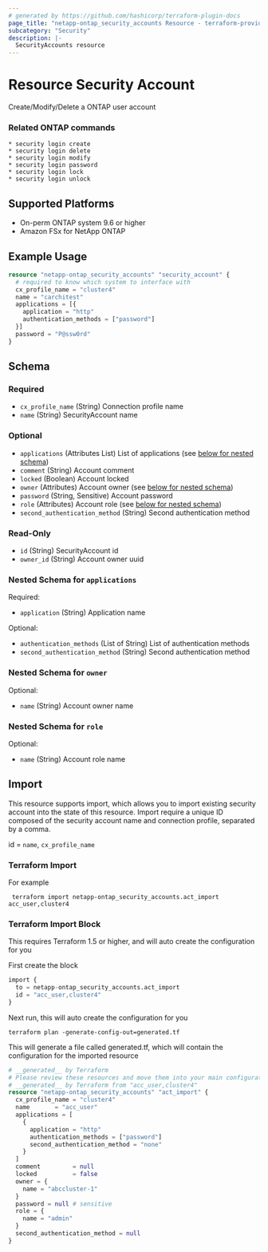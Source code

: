 ```yaml
---
# generated by https://github.com/hashicorp/terraform-plugin-docs
page_title: "netapp-ontap_security_accounts Resource - terraform-provider-netapp-ontap"
subcategory: "Security"
description: |-
  SecurityAccounts resource
---
```


# Resource Security Account

Create/Modify/Delete a ONTAP user account

### Related ONTAP commands
```commandline
* security login create
* security login delete
* security login modify
* security login password
* security login lock
* security login unlock
```

## Supported Platforms
* On-perm ONTAP system 9.6 or higher
* Amazon FSx for NetApp ONTAP

## Example Usage

```terraform
resource "netapp-ontap_security_accounts" "security_account" {
  # required to know which system to interface with
  cx_profile_name = "cluster4"
  name = "carchitest"
  applications = [{
    application = "http"
    authentication_methods = ["password"]
  }]
  password = "P@ssw0rd"
}

```



<!-- schema generated by tfplugindocs -->
## Schema

### Required

- `cx_profile_name` (String) Connection profile name
- `name` (String) SecurityAccount name

### Optional

- `applications` (Attributes List) List of applications (see [below for nested schema](#nestedatt--applications))
- `comment` (String) Account comment
- `locked` (Boolean) Account locked
- `owner` (Attributes) Account owner (see [below for nested schema](#nestedatt--owner))
- `password` (String, Sensitive) Account password
- `role` (Attributes) Account role (see [below for nested schema](#nestedatt--role))
- `second_authentication_method` (String) Second authentication method

### Read-Only

- `id` (String) SecurityAccount id
- `owner_id` (String) Account owner uuid

<a id="nestedatt--applications"></a>
### Nested Schema for `applications`

Required:

- `application` (String) Application name

Optional:

- `authentication_methods` (List of String) List of authentication methods
- `second_authentication_method` (String) Second authentication method


<a id="nestedatt--owner"></a>
### Nested Schema for `owner`

Optional:

- `name` (String) Account owner name


<a id="nestedatt--role"></a>
### Nested Schema for `role`

Optional:

- `name` (String) Account role name

## Import
This resource supports import, which allows you to import existing security account into the state of this resource.
Import require a unique ID composed of the security account name and connection profile, separated by a comma.

id = `name`, `cx_profile_name`

### Terraform Import

 For example
 ```shell
  terraform import netapp-ontap_security_accounts.act_import acc_user,cluster4
 ```

### Terraform Import Block
This requires Terraform 1.5 or higher, and will auto create the configuration for you

First create the block
```terraform
import {
  to = netapp-ontap_security_accounts.act_import
  id = "acc_user,cluster4"
}
```
Next run, this will auto create the configuration for you
```shell
terraform plan -generate-config-out=generated.tf
```
This will generate a file called generated.tf, which will contain the configuration for the imported resource
```terraform
# __generated__ by Terraform
# Please review these resources and move them into your main configuration files.
# __generated__ by Terraform from "acc_user,cluster4"
resource "netapp-ontap_security_accounts" "act_import" {
  cx_profile_name = "cluster4"
  name       = "acc_user"
  applications = [
    {
      application = "http"
      authentication_methods = ["password"]
      second_authentication_method = "none"
    }
  ]
  comment         = null
  locked          = false
  owner = {
    name = "abccluster-1"
  }
  password = null # sensitive
  role = {
    name = "admin"
  }
  second_authentication_method = null
}
``` 